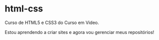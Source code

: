 # html-css
 Curso de HTML5 e CSS3 do Curso em Video.

 Estou aprendendo a criar sites e agora vou gerenciar meus repositórios!

